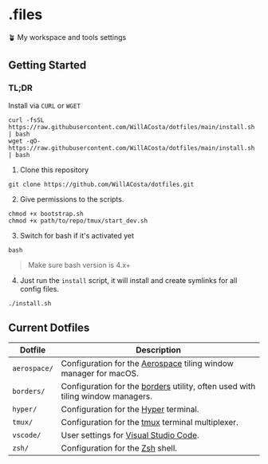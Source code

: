 # .files

🪴 My workspace and tools settings

## Getting Started

### TL;DR

Install via `CURL` or `WGET`

```shell
curl -fsSL https://raw.githubusercontent.com/WillACosta/dotfiles/main/install.sh | bash
wget -qO- https://raw.githubusercontent.com/WillACosta/dotfiles/main/install.sh | bash
```

1. Clone this repository

```shell
git clone https://github.com/WillACosta/dotfiles.git
```

2. Give permissions to the scripts.

```shell
chmod +x bootstrap.sh
chmod +x path/to/repo/tmux/start_dev.sh
```

3. Switch for bash if it's activated yet

```shell
bash
```

> Make sure bash version is 4.x+

4. Just run the `install` script, it will install and create symlinks for all config files.

```shell
./install.sh
```

## Current Dotfiles

| Dotfile      | Description                                                                                                         |
| ------------ | ------------------------------------------------------------------------------------------------------------------- |
| `aerospace/` | Configuration for the [Aerospace](https://github.com/nikitabobko/AeroSpace) tiling window manager for macOS.        |
| `borders/`   | Configuration for the [borders](https://github.com/dcosma/borders) utility, often used with tiling window managers. |
| `hyper/`     | Configuration for the [Hyper](https://hyper.is/) terminal.                                                          |
| `tmux/`      | Configuration for the [tmux](https://github.com/tmux/tmux/wiki) terminal multiplexer.                               |
| `vscode/`    | User settings for [Visual Studio Code](https://code.visualstudio.com/).                                             |
| `zsh/`       | Configuration for the [Zsh](https://zsh.org) shell.                                                                 |
